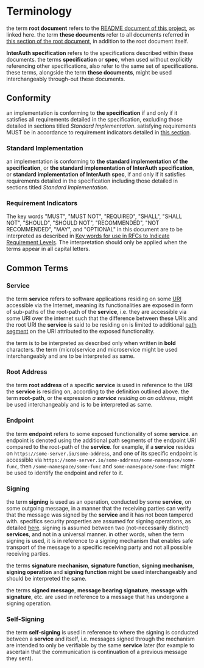 # Terminology

the term **root document** refers to the [README document of this project](README.md), as linked
here. the term **these documents** refer to all documents referred in
[this section of the root document](README.md#contents),
in addition to the root document itself.

**InterAuth specification** refers to the specifications described within these documents.
the terms **specification** or **spec**, when used without explicitly referencing other specifications,
also refer to the same set of specifications. these terms, alongside the term **these documents**,
might be used interchangeably through-out these documents.

## Conformity

an implementation is conforming to **the specification** if and only if it satisfies all requirements
detailed in the specification, excluding those detailed in sections titled _Standard Implementation_.
satisfying requirements MUST be in accordance to requirement indicators detailed in [this section](#requirement-indicators).

### Standard Implementation

an implementation is conforming to **the standard implementation of the specification**, or
**the standard implementation of InterAuth specification**, or **standard implementation of InterAuth spec**,
if and only if it satisfies requirements detailed in the specification including those detailed
in sections titled _Standard Implementation_.

### Requirement Indicators

The key words "MUST", "MUST NOT", "REQUIRED", "SHALL", "SHALL NOT",
"SHOULD", "SHOULD NOT", "RECOMMENDED", "NOT RECOMMENDED", "MAY", and
"OPTIONAL" in this document are to be interpreted as described in
[Key words for use in RFCs to Indicate Requirement Levels](https://tools.ietf.org/html/rfc2119).
The interpretation should only be applied when the terms appear in
all capital letters.

## Common Terms

### Service

the term **service** refers to software applications residing on some
[URI](https://tools.ietf.org/html/rfc3986) accessible via the Internet, meaning its functionalities
are exposed in form of sub-paths of the root-path of the **service**, i.e. they are accessible
via some URI over the internet such that the difference between these URIs and the root URI
the **service** is said to be residing on is limited to additional
[path segment](https://tools.ietf.org/html/rfc3986#section-3.3) on the URI
attributed to the exposed functionality.

the term is to be interpreted as described only
when written in **bold** characters. the term (micro)service and microservice might be used
interchangeably and are to be interpreted as same.

### Root Address

the term **root address** of a specific **service** is used in reference to the URI the **service**
is residing on, according to the definition outlined above. the term **root-path**, or the expression
_a **service** residing on an address_,
might be used interchangeably and is to be interpreted as same.

### Endpoint

the term **endpoint** refers to some exposed functionality of some **service**. an endpoint is denoted
using the additional path segments of the endpoint URI compared to the root-path of the **service**.
for example, if a **service** resides on `https://some-server.io/some-address`, and one of its specific
endpoint is accessible via `https://some-server.io/some-address/some-namespace/some-func`, then
`/some-namespace/some-func` and `some-namespace/some-func` might be used to identify the endpoint
and refer to it.

### Signing

the term **signing** is used as an operation, conducted by some **service**, on some outgoing message,
in a manner that the receiving parties can verify that the message was signed by the **service** and it
has not been tampered with. specifics security properties are assumed for signing operations, as detailed
[here](SECURITY.md#signatures). signing is assumed between two (not-necessarily distinct) **services**,
and not in a universal manner. in other words, when the term signing is used, it is in reference to a signing
mechanism that enables safe transport of the message to a specific receiving party and not all possible
receiving parties.

the terms **signature mechanism**, **signature function**, **signing mechanism**, **signing operation**
and **signing function** might be used interchangeably and should be interpreted the same.

the terms **signed message**, **message bearing signature**, **message with signature**, etc. are used in
reference to a message that has undergone a signing operation.

### Self-Signing

the term **self-signing** is used in reference to where the signing is conducted between a **service** and
itself, i.e. messages signed through the mechanism are intended to only be verifiable by the same **service**
later (for example to ascertain that the communication is continuation of a previous message they sent).
